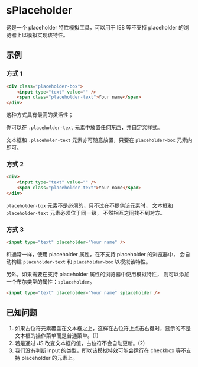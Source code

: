 # sPlaceholder

这是一个 placeholder 特性模拟工具，可以用于 IE8 等不支持 placeholder 的浏览器上以模拟实现该特性。

## 示例

### 方式 1

```html
<div class="placeholder-box">
    <input type="text" value="" />
    <span class="placeholder-text">Your name</span>
</div>
```

这种方式具有最高的灵活性；

你可以在 `.placeholder-text` 元素中放置任何东西，并自定义样式。

文本框和 `.placeholer-text` 元素亦可随意放置，只要在 `placeholder-box` 元素内即可。

### 方式 2

```html
<div>
    <input type="text" value="" />
    <span class="placeholder-text">Your name</span>
</div>
```

`placeholder-box` 元素不是必须的，只不过在不提供该元素时，
文本框和 `placeholder-text` 元素必须位于同一级，
不然相互之间找不到对方。

### 方式 3

```html
<input type="text" placeholder="Your name" />
```

和通常一样，使用 placeholder 属性，在不支持 placeholder 的浏览器中，
会自动构建 `placeholder-text` 和 `placeholder-box` 以模拟该特性。

另外，如果需要在支持 placeholder 属性的浏览器中使用模拟特性，
则可以添加一个布尔类型的属性：`splaceholder`。

```html
<input type="text" placeholder="Your name" splaceholder />
```

## 已知问题

1. 如果占位符元素覆盖在文本框之上，这样在占位符上点击右键时，显示的不是文本框的操作菜单而是普通菜单。(1)
1. 若是通过 JS 改变文本框的值，占位符不会自动更新。(2)
1. 我们没有判断 input 的类型，所以该模拟特效可能会运行在 checkbox 等不支持 placeholder 的元素上。
